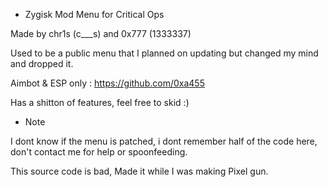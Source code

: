 
- Zygisk Mod Menu for Critical Ops

Made by chr1s (c___s) and 0x777 (1333337)

Used to be a public menu that I planned on updating but changed my mind and dropped it.

Aimbot & ESP only : https://github.com/0xa455

Has a shitton of features, feel free to skid :)


- Note

I dont know if the menu is patched, i dont remember half of the code here, don't contact me for help or spoonfeeding.

This source code is bad, Made it while I was making Pixel gun.
